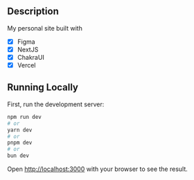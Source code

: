 ## Description 
My personal site built with
- [x] Figma
- [x] NextJS
- [x] ChakraUI
- [x] Vercel

## Running Locally

First, run the development server:

```bash
npm run dev
# or
yarn dev
# or
pnpm dev
# or
bun dev
```

Open [http://localhost:3000](http://localhost:3000) with your browser to see the result.


